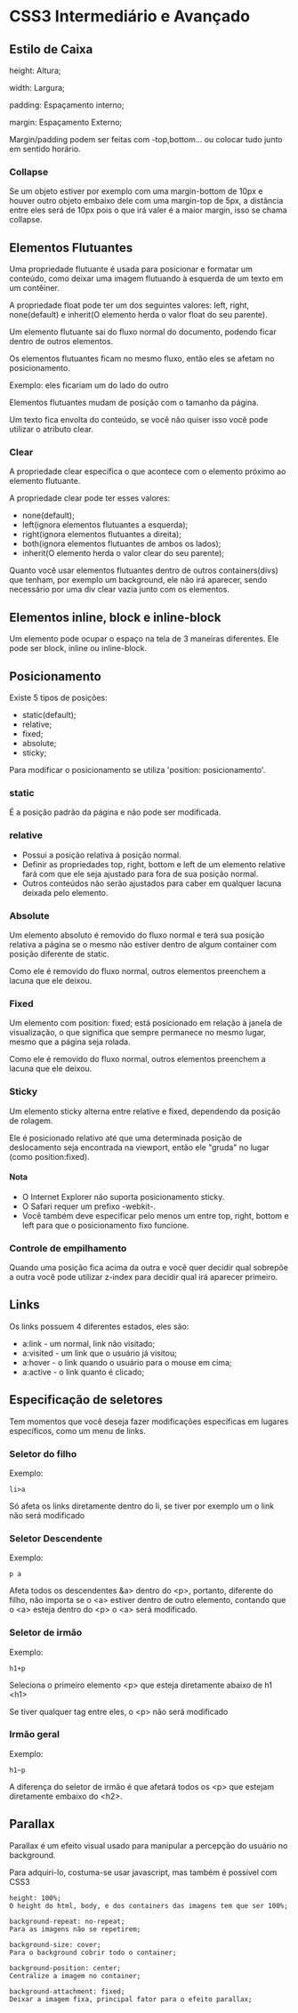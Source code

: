 # CSS3 Intermediário e Avançado

## Estilo de Caixa

height: Altura;

width: Largura;

padding: Espaçamento interno;

margin: Espaçamento Externo;

Margin/padding podem ser feitas com -top,bottom... ou colocar tudo junto em sentido horário.

### Collapse
Se um objeto estiver por exemplo com uma margin-bottom de 10px e houver outro objeto embaixo dele com uma margin-top de 5px, a distância entre eles será de 10px pois o que irá valer é a maior margin, isso se chama collapse.

## Elementos Flutuantes
Uma propriedade flutuante é usada para posicionar e formatar um conteúdo, como deixar uma imagem flutuando à esquerda de um texto em um contêiner.

A propriedade float pode ter um dos seguintes valores: left, right, none(default) e inherit(O elemento herda o valor float do seu parente).

Um elemento flutuante sai do fluxo normal do documento, podendo ficar dentro de outros elementos.

Os elementos flutuantes ficam no mesmo fluxo, então eles se afetam no posicionamento. 

Exemplo: eles ficariam um do lado do outro

Elementos flutuantes mudam de posição com o tamanho da página.

Um texto fica envolta do conteúdo, se você não quiser isso você pode utilizar o atributo clear.

### Clear
A propriedade clear específica o que acontece com o elemento próximo ao elemento flutuante.

A propriedade clear pode ter esses valores: 

* none(default);
* left(ignora elementos flutuantes a esquerda);
* right(ignora elementos flutuantes a direita);
* both(ignora elementos flutuantes de ambos os lados);
* inherit(O elemento herda o valor clear do seu parente);

Quanto você usar elementos flutuantes dentro de outros containers(divs) que tenham, por exemplo um background, ele não irá aparecer, sendo necessário por uma div clear vazia junto com os elementos.

## Elementos inline, block e inline-block
Um elemento pode ocupar o espaço na tela de 3 maneiras diferentes. Ele pode ser block, inline ou inline-block.

## Posicionamento
Existe 5 tipos de posições:

* static(default);
* relative;
* fixed;
* absolute;
* sticky;

Para modificar o posicionamento se utiliza 'position: posicionamento'.

### static
É a posição padrão da página e não pode ser modificada.

### relative

<ul>
<li>Possui a posição relativa à posição normal.</li>
<li>Definir as propriedades top, right, bottom e left de um elemento relative fará com que ele seja ajustado para fora de sua posição normal.</li>
<li>Outros conteúdos não serão ajustados para caber em qualquer lacuna deixada pelo elemento.</li>
</ul>

### Absolute

Um elemento absoluto é removido do fluxo normal e terá sua posição relativa a página se o mesmo não estiver dentro de algum container com posição diferente de static.

Como ele é removido do fluxo normal, outros elementos preenchem a lacuna que ele deixou.

### Fixed
Um elemento com position: fixed; está posicionado em relação à janela de visualização, o que significa que sempre permanece no mesmo lugar, mesmo que a página seja rolada.

Como ele é removido do fluxo normal, outros elementos preenchem a lacuna que ele deixou.

### Sticky
Um elemento sticky alterna entre relative e fixed, dependendo da posição de rolagem.

Ele é posicionado relativo até que uma determinada posição de deslocamento seja encontrada na viewport, então ele "gruda" no lugar (como position:fixed).

#### Nota
<ul>
<li>O Internet Explorer não suporta posicionamento sticky.</li>
<li>O Safari requer um prefixo -webkit-.</li>
<li>Você também deve especificar pelo menos um entre top, right, bottom e left para que o posicionamento fixo funcione.</li>
</ul>

### Controle de empilhamento
Quando uma posição fica acima da outra e você quer decidir qual sobrepõe a outra você pode utilizar z-index para decidir qual irá aparecer primeiro.

## Links
 Os links possuem 4 diferentes estados, eles são:

<ul>
<li>a:link - um normal, link não visitado;</li>
<li>a:visited - um link que o usuário já visitou;</li>
<li>a:hover - o link quando o usuário para o mouse em cima;</li>
<li>a:active - o link quanto é clicado;</li>
</ul>

## Especificação de seletores
Tem momentos que você deseja fazer modificações específicas em lugares específicos, como um menu de links.

### Seletor do filho
Exemplo: 
    
    li>a

Só afeta os links diretamente dentro do li, se tiver por exemplo um <span><a href=""></a></span> o link não será modificado

### Seletor Descendente
Exemplo:

    p a

Afeta todos os descendentes &a> dentro do &lt;p>, portanto, diferente do filho, não importa se o &lt;a> estiver dentro de outro elemento, contando que o &lt;a> esteja dentro do &lt;p> o &lt;a> será modificado.

### Seletor de irmão
Exemplo:

    h1+p

Seleciona o primeiro elemento &lt;p> que esteja diretamente abaixo de h1 &lt;h1>

Se tiver qualquer tag entre eles, o &lt;p> não será modificado

### Irmão geral
Exemplo:

    h1~p

A diferença do seletor de irmão é que afetará todos os &lt;p> que estejam diretamente embaixo do &lt;h2>.

## Parallax
Parallax é um efeito visual usado para manipular a percepção do usuário no background.

Para adquiri-lo, costuma-se usar javascript, mas também é possível com CSS3

    height: 100%;
    O height do html, body, e dos containers das imagens tem que ser 100%;

    background-repeat: no-repeat;
    Para as imagens não se repetirem;

    background-size: cover;
    Para o background cobrir todo o container;

    background-position: center;
    Centralize a imagem no container;

    background-attachment: fixed;
    Deixar a imagem fixa, principal fator para o efeito parallax;

